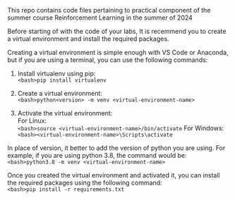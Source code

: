 This repo contains code files pertaining to practical component of the summer course Reinforcement Learning in the summer of 2024

Before starting of with the code of your labs, It is recemmend you to create a virtual environment and install the required packages.

Creating a virtual environment is simple enough with VS Code or Anaconda, but if you are using a terminal, you can use the following commands:
1. Install virtualenv using pip:<br>
```<bash>pip install virtualenv```
2. Create a virtual environment:<br>
```<bash>python<version> -m venv <virtual-environment-name>```

3. Activate the virtual environment:<br>
   For Linux:<br>
   ```<bash>source <virtual-environment-name>/bin/activate```
   For Windows:<br>
    ```<bash><virtual-environment-name>\Scripts\activate```

In place of version, it better to add the version of python you are using. For example, if you are using python 3.8, the command would be:
    ```<bash>python3.8 -m venv <virtual-environment-name>```

Once you created the virtual environment and activated it, you can install the required packages using the following command:<br>
    ```<bash>pip install -r requirements.txt```